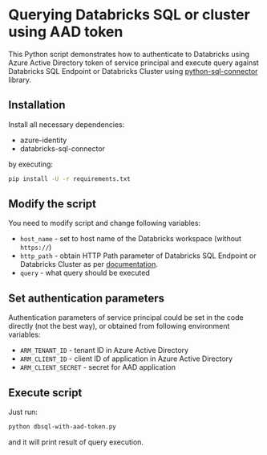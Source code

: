 # Querying Databricks SQL or cluster using AAD token

This Python script demonstrates how to authenticate to Databricks using Azure Active Directory token of service principal and execute query against Databricks SQL Endpoint or Databricks Cluster using [python-sql-connector](https://docs.databricks.com/dev-tools/python-sql-connector.html) library.

## Installation

Install all necessary dependencies:
* azure-identity
* databricks-sql-connector

by executing:

```sh
pip install -U -r requirements.txt
```

## Modify the script

You need to modify script and change following variables:

* `host_name` - set to host name of the Databricks workspace (without `https://`)
* `http_path` - obtain HTTP Path parameter of Databricks SQL Endpoint or Databricks Cluster as per [documentation](https://docs.databricks.com/dev-tools/python-sql-connector.html#get-started).
* `query` - what query should be executed

## Set authentication parameters

Authentication parameters of service principal could be set in the code directly (not the best way), or obtained from following environment variables:

* `ARM_TENANT_ID` - tenant ID in Azure Active Directory
* `ARM_CLIENT_ID` - client ID of application in Azure Active Directory
* `ARM_CLIENT_SECRET` - secret for AAD application

## Execute script

Just run:

```sh
python dbsql-with-aad-token.py
```

and it will print result of query execution.
